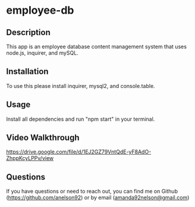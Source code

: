 # employee-db

## Description
 
This app is an employee database content management system that uses node.js, inquirer, and mySQL. 
  
## Installation
  
To use this please install inquirer, mysql2, and console.table.
  
## Usage
  
Install all dependencies and run "npm start" in your terminal. 

## Video Walkthrough

https://drive.google.com/file/d/1EJ2GZ79VntQdE-yF8AdO-ZhppKcyLPPv/view
  
## Questions
  
If you have questions or need to reach out, you can find me on Github (https://github.com/anelson92) or by email (amanda92nelson@gmail.com)
